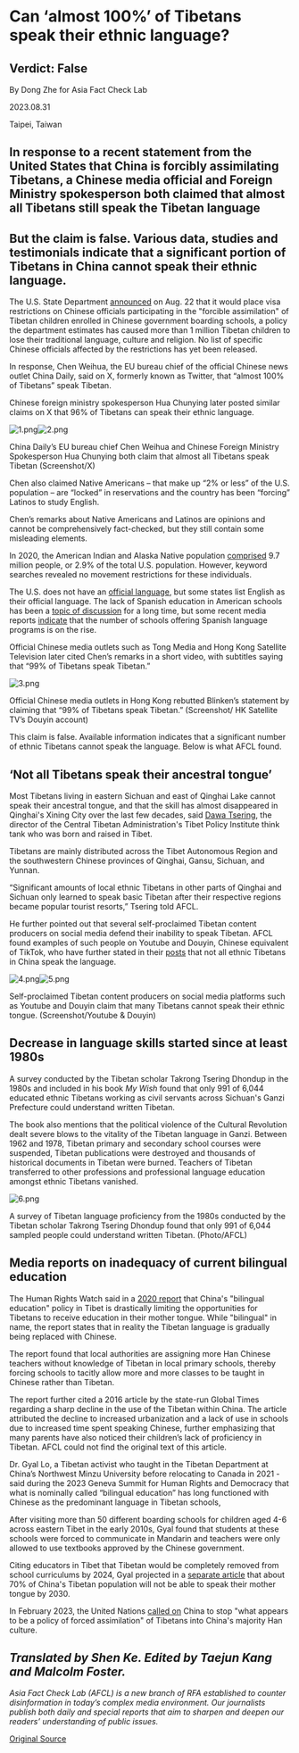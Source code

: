 # Can ‘almost 100%’ of Tibetans speak their ethnic language?

## Verdict: False

By Dong Zhe for Asia Fact Check Lab

2023.08.31

Taipei, Taiwan

## In response to a recent statement from the United States that China is forcibly assimilating Tibetans, a Chinese media official and Foreign Ministry spokesperson both claimed that almost all Tibetans still speak the Tibetan language

## But the claim is false. Various data, studies and testimonials indicate that a significant portion of Tibetans in China cannot speak their ethnic language.

The U.S. State Department [announced](https://www.reuters.com/world/us-imposes-visa-curbs-chinese-officials-over-boarding-schools-tibetans-2023-08-22/) on Aug. 22 that it would place visa restrictions on Chinese officials participating in the "forcible assimilation" of Tibetan children enrolled in Chinese government boarding schools, a policy the department estimates has caused more than 1 million Tibetan children to lose their traditional language, culture and religion. No list of specific Chinese officials affected by the restrictions has yet been released.

In response, Chen Weihua, the EU bureau chief of the official Chinese news outlet China Daily, said on X, formerly known as Twitter, that “almost 100% of Tibetans” speak Tibetan.

Chinese foreign ministry spokesperson Hua Chunying later posted similar claims on X that 96% of Tibetans can speak their ethnic language.

![1.png](images/TXLJZKW7R45NY35Q6RRO3R5ISE.png)![2.png](images/WQZLEG3FV2DAZNGYZV56GVKLYU.png)

China Daily’s EU bureau chief Chen Weihua and Chinese Foreign Ministry Spokesperson Hua Chunying both claim that almost all Tibetans speak Tibetan (Screenshot/X)

Chen also claimed Native Americans – that make up “2% or less” of the U.S. population – are “locked” in reservations and the country has been “forcing” Latinos to study English.

Chen’s remarks about Native Americans and Latinos are opinions and cannot be comprehensively fact-checked, but they still contain some misleading elements.

In 2020, the American Indian and Alaska Native population [comprised](https://minorityhealth.hhs.gov/omh/browse.aspx?lvl=3&lvlid=62#:~:text=In%202020%2C%20an%20estimated%203.7,Native%20and%20another%20race%20group.) 9.7 million people, or 2.9% of the total U.S. population. However, keyword searches revealed no movement restrictions for these individuals.

The U.S. does not have an [official language](https://www.usa.gov/official-language-of-us), but some states list English as their official language. The lack of Spanish education in American schools has been a [topic of discussion](https://cervantesobservatorio.fas.harvard.edu/sites/default/files/002_informes_nr_spteaching.pdf) for a long time, but some recent media reports [indicate](https://www.usatoday.com/in-depth/news/education/2020/01/06/english-language-learners-benefit-from-dual-language-immersion-bilingual-education/4058632002/) that the number of schools offering Spanish language programs is on the rise.

Official Chinese media outlets such as Tong Media and Hong Kong Satellite Television later cited Chen’s remarks in a short video, with subtitles saying that “99% of Tibetans speak Tibetan.”

![3.png](images/3JCMUC4TGILCLOJHGHUAIB2IX4.png)

Official Chinese media outlets in Hong Kong rebutted Blinken’s statement by claiming that “99% of Tibetans speak Tibetan.” (Screenshot/ HK Satellite TV’s Douyin account)

This claim is false. Available information indicates that a significant number of ethnic Tibetans cannot speak the language. Below is what AFCL found.

## ‘Not all Tibetans speak their ancestral tongue’

Most Tibetans living in eastern Sichuan and east of Qinghai Lake cannot speak their ancestral tongue, and that the skill has almost disappeared in Qinghai's Xining City over the last few decades, said [Dawa Tsering](https://tibetpolicy.net/about-us/fellows/tenzin-lekshay/), the director of the Central Tibetan Administration's Tibet Policy Institute think tank who was born and raised in Tibet.

Tibetans are mainly distributed across the Tibet Autonomous Region and the southwestern Chinese provinces of Qinghai, Gansu, Sichuan, and Yunnan.

“Significant amounts of local ethnic Tibetans in other parts of Qinghai and Sichuan only learned to speak basic Tibetan after their respective regions became popular tourist resorts,” Tsering told AFCL.

He further pointed out that several self-proclaimed Tibetan content producers on social media defend their inability to speak Tibetan. AFCL found examples of such people on Youtube and Douyin, Chinese equivalent of TikTok, who have further stated in their [posts](https://www.youtube.com/shorts/Ql29kdFyBEI) that not all ethnic Tibetans in China speak the language.

![4.png](images/KAURV2NW6U2GGYNACTCKWONLYQ.png)![5.png](images/CZYTYMX2BUJJEX4CYMDIBAFHA4.png)

Self-proclaimed Tibetan content producers on social media platforms such as Youtube and Douyin claim that many Tibetans cannot speak their ethnic tongue. (Screenshot/Youtube & Douyin)

## Decrease in language skills started since at least 1980s

A survey conducted by the Tibetan scholar Takrong Tsering Dhondup in the 1980s and included in his book *My Wish* found that only 991 of 6,044 educated ethnic Tibetans working as civil servants across Sichuan's Ganzi Prefecture could understand written Tibetan.

The book also mentions that the political violence of the Cultural Revolution dealt severe blows to the vitality of the Tibetan language in Ganzi. Between 1962 and 1978, Tibetan primary and secondary school courses were suspended, Tibetan publications were destroyed and thousands of historical documents in Tibetan were burned. Teachers of Tibetan transferred to other professions and professional language education amongst ethnic Tibetans vanished.

![6.png](images/ZC7ZQXSTYWXBECEI6WHDDNU3OA.png)

A survey of Tibetan language proficiency from the 1980s conducted by the Tibetan scholar Takrong Tsering Dhondup found that only 991 of 6,044 sampled people could understand written Tibetan. (Photo/AFCL)

## Media reports on inadequacy of current bilingual education

The Human Rights Watch said in a [2020 report](https://www.hrw.org/sites/default/files/report_pdf/tibet0320_web_0.pdf) that China's "bilingual education" policy in Tibet is drastically limiting the opportunities for Tibetans to receive education in their mother tongue. While "bilingual" in name, the report states that in reality the Tibetan language is gradually being replaced with Chinese.

The report found that local authorities are assigning more Han Chinese teachers without knowledge of Tibetan in local primary schools, thereby forcing schools to tacitly allow more and more classes to be taught in Chinese rather than Tibetan.

The report further cited a 2016 article by the state-run Global Times regarding a sharp decline in the use of the Tibetan within China. The article attributed the decline to increased urbanization and a lack of use in schools due to increased time spent speaking Chinese, further emphasizing that many parents have also noticed their children’s lack of proficiency in Tibetan. AFCL could not find the original text of this article.

Dr. Gyal Lo, a Tibetan activist who taught in the Tibetan Department at China’s Northwest Minzu University before relocating to Canada in 2021 - said during the 2023 Geneva Summit for Human Rights and Democracy that what is nominally called “bilingual education” has long functioned with Chinese as the predominant language in Tibetan schools,

After visiting more than 50 different boarding schools for children aged 4-6 across eastern Tibet in the early 2010s, Gyal found that students at these schools were forced to communicate in Mandarin and teachers were only allowed to use textbooks approved by the Chinese government.

Citing educators in Tibet that Tibetan would be completely removed from school curriculums by 2024, Gyal projected in a [separate article](https://www.dw.com/zh/%E9%9B%99%E8%AA%9E%E6%95%99%E8%82%B2%E8%AE%8A%E8%AA%BF-%E8%A5%BF%E8%97%8F%E8%AA%9E%E6%96%87%E5%82%99%E5%8F%97%E5%A3%93%E8%BF%AB%E4%BE%B5%E8%9D%95/a-64950234) that about 70% of China's Tibetan population will not be able to speak their mother tongue by 2030.

In February 2023, the United Nations [called on](https://www.ohchr.org/en/press-releases/2023/02/china-un-experts-alarmed-separation-1-million-tibetan-children-families-and) China to stop "what appears to be a policy of forced assimilation" of Tibetans into China's majority Han culture.

## *Translated by Shen Ke. Edited by Taejun Kang and Malcolm Foster.*

*Asia Fact Check Lab (AFCL) is a new branch of RFA established to counter disinformation in today’s complex media environment. Our journalists publish both daily and special reports that aim to sharpen and deepen our readers’ understanding of public issues.*



[Original Source](https://www.rfa.org/english/news/afcl/fact-check-tibetan-08312023144305.html)